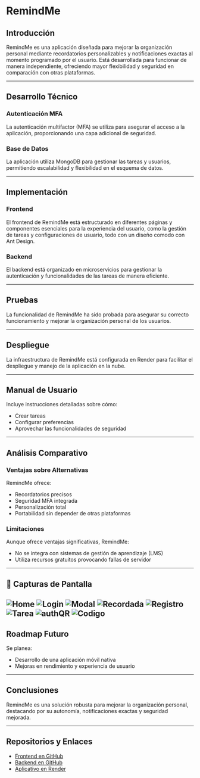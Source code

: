 # RemindMe

## Introducción
RemindMe es una aplicación diseñada para mejorar la organización personal mediante recordatorios personalizables y notificaciones exactas al momento programado por el usuario. Está desarrollada para funcionar de manera independiente, ofreciendo mayor flexibilidad y seguridad en comparación con otras plataformas.

---

## Desarrollo Técnico

### Autenticación MFA
La autenticación multifactor (MFA) se utiliza para asegurar el acceso a la aplicación, proporcionando una capa adicional de seguridad.

### Base de Datos
La aplicación utiliza MongoDB para gestionar las tareas y usuarios, permitiendo escalabilidad y flexibilidad en el esquema de datos.

---

## Implementación

### Frontend
El frontend de RemindMe está estructurado en diferentes páginas y componentes esenciales para la experiencia del usuario, como la gestión de tareas y configuraciones de usuario, todo con un diseño comodo con Ant Design.

### Backend
El backend está organizado en microservicios para gestionar la autenticación y funcionalidades de las tareas de manera eficiente.

---

## Pruebas
La funcionalidad de RemindMe ha sido probada para asegurar su correcto funcionamiento y mejorar la organización personal de los usuarios.

---

## Despliegue
La infraestructura de RemindMe está configurada en Render para facilitar el despliegue y manejo de la aplicación en la nube.

---

## Manual de Usuario
Incluye instrucciones detalladas sobre cómo:
- Crear tareas
- Configurar preferencias
- Aprovechar las funcionalidades de seguridad

---

## Análisis Comparativo

### Ventajas sobre Alternativas
RemindMe ofrece:
- Recordatorios precisos
- Seguridad MFA integrada
- Personalización total
- Portabilidad sin depender de otras plataformas

### Limitaciones
Aunque ofrece ventajas significativas, RemindMe:
- No se integra con sistemas de gestión de aprendizaje (LMS)
- Utiliza recursos gratuitos provocando fallas de servidor
---

## 📸 Capturas de Pantalla 
![Home](Demo/Home.png)
![Login](Demo/Login.png)
![Modal](Demo/Modal.png)
![Recordada](Demo/Recordada.png)
![Registro](Demo/Registro.png)
![Tarea](Demo/Tarea.png)
![authQR](Demo/authQR.png)
![Codigo](Demo/codigo.png)
---

## Roadmap Futuro
Se planea:
- Desarrollo de una aplicación móvil nativa
- Mejoras en rendimiento y experiencia de usuario

---

## Conclusiones
RemindMe es una solución robusta para mejorar la organización personal, destacando por su autonomía, notificaciones exactas y seguridad mejorada.

---

## Repositorios y Enlaces
- [Frontend en GitHub](https://github.com/EdDyRdz/RemaindMe-front.git)  
- [Backend en GitHub](https://github.com/EdDyRdz/RemaindMe-back.git)  
- [Aplicativo en Render](https://remaindme-front.onrender.com)  
